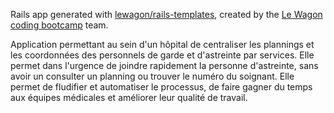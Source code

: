 Rails app generated with [lewagon/rails-templates](https://github.com/lewagon/rails-templates), created by the [Le Wagon coding bootcamp](https://www.lewagon.com) team.

Application permettant au sein d'un hôpital de centraliser les plannings et les coordonnées des personnels de garde et d'astreinte par services. Elle permet dans l'urgence de joindre rapidement la personne d'astreinte, sans avoir un consulter un planning ou trouver le numéro du soignant. Elle permet de fludifier et automatiser le processus, de faire gagner du temps aux équipes médicales et améliorer leur qualité de travail.
